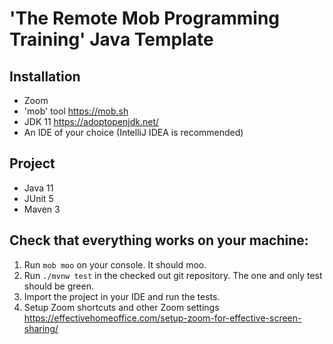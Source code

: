 # 'The Remote Mob Programming Training' Java Template

## Installation

- Zoom
- 'mob' tool https://mob.sh
- JDK 11 https://adoptopenjdk.net/
- An IDE of your choice (IntelliJ IDEA is recommended)

## Project

- Java 11
- JUnit 5
- Maven 3

## Check that everything works on your machine:

1. Run `mob moo` on your console. It should moo.
2. Run `./mvnw test` in the checked out git repository. The one and only test should be green.
3. Import the project in your IDE and run the tests.
4. Setup Zoom shortcuts and other Zoom settings https://effectivehomeoffice.com/setup-zoom-for-effective-screen-sharing/
